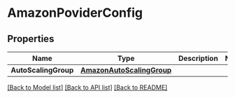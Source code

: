 # AmazonPoviderConfig

## Properties
Name | Type | Description | Notes
------------ | ------------- | ------------- | -------------
**AutoScalingGroup** | [**AmazonAutoScalingGroup**](AmazonAutoScalingGroup.md) |  | 

[[Back to Model list]](../README.md#documentation-for-models) [[Back to API list]](../README.md#documentation-for-api-endpoints) [[Back to README]](../README.md)



